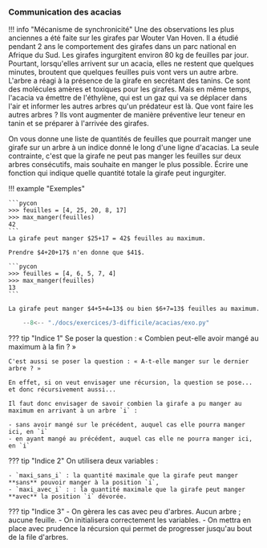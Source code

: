 

### Communication des acacias 


!!! info "Mécanisme de synchronicité"
    Une des observations les plus anciennes a été faite sur les girafes par Wouter Van Hoven. Il a étudié pendant 2 ans le comportement des girafes dans un parc national en Afrique du Sud. Les girafes ingurgitent environ 80 kg de feuilles par jour. Pourtant, lorsqu'elles arrivent sur un acacia, elles ne restent que quelques minutes, broutent que quelques feuilles puis vont vers un autre arbre. L'arbre a réagi à la présence de la girafe en secrétant des tanins. Ce sont des molécules amères et toxiques pour les girafes. Mais en même temps, l'acacia va émettre de l'éthylène, qui est un gaz qui va se déplacer dans l'air et informer les autres arbres qu'un prédateur est là. Que vont faire les autres arbres ? Ils vont augmenter de manière préventive leur teneur en tanin et se préparer à l'arrivée des girafes.

On vous donne une liste de quantités de feuilles que pourrait manger une girafe sur un arbre à un indice donné le long d'une ligne d'acacias. La seule contrainte, c'est que la girafe ne peut pas manger les feuilles sur deux arbres consécutifs, mais souhaite en manger le plus possible. Écrire une fonction qui indique quelle quantité totale la girafe peut ingurgiter.

!!! example "Exemples"

    ```pycon
    >>> feuilles = [4, 25, 20, 8, 17]
    >>> max_manger(feuilles)
    42
    ```
    La girafe peut manger $25+17 = 42$ feuilles au maximum.

    Prendre $4+20+17$ n'en donne que $41$.

    ```pycon
    >>> feuilles = [4, 6, 5, 7, 4]
    >>> max_manger(feuilles)
    13
    ```

    La girafe peut manger $4+5+4=13$ ou bien $6+7=13$ feuilles au maximum.


```python
    --8<-- "./docs/exercices/3-difficile/acacias/exo.py"
```



??? tip "Indice 1"
    Se poser la question : « Combien peut-elle avoir mangé au maximum à la fin ? »
    
    C'est aussi se poser la question : « A-t-elle manger sur le dernier arbre ? »

    En effet, si on veut envisager une récursion, la question se pose... et donc récursivement aussi...

    Il faut donc envisager de savoir combien la girafe a pu manger au maximum en arrivant à un arbre `i` :

    - sans avoir mangé sur le précédent, auquel cas elle pourra manger ici, en `i`
    - en ayant mangé au précédent, auquel cas elle ne pourra manger ici, en `i`

??? tip "Indice 2"
    On utilisera deux variables :
    
    - `maxi_sans_i` : la quantité maximale que la girafe peut manger **sans** pouvoir manger à la position `i`,
    - `maxi_avec_i` : : la quantité maximale que la girafe peut manger **avec** la position `i` dévorée.

??? tip "Indice 3"
    - On gèrera les cas avec peu d'arbres. Aucun arbre ; aucune feuille.
    - On initialisera correctement les variables.
    - On mettra en place avec prudence la récursion qui permet de progresser jusqu'au bout de la file d'arbres.

